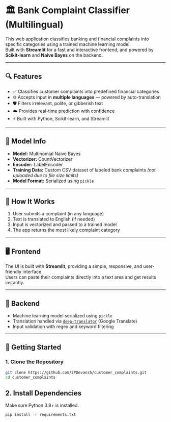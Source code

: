 # 🏛️ Bank Complaint Classifier (Multilingual)

This web application classifies banking and financial complaints into specific categories using a trained machine learning model.  
Built with **Streamlit** for a fast and interactive frontend, and powered by **Scikit-learn** and **Naive Bayes** on the backend.

---


## 🔍 Features

- ✅ Classifies customer complaints into predefined financial categories  
- 🌐 Accepts input in **multiple languages** — powered by auto-translation  
- 🛡️ Filters irrelevant, polite, or gibberish text  
- ☁️ Provides real-time prediction with confidence  
- ⚡ Built with Python, Scikit-learn, and Streamlit

---

## 🧠 Model Info

- **Model:** Multinomial Naive Bayes  
- **Vectorizer:** CountVectorizer  
- **Encoder:** LabelEncoder  
- **Training Data:** Custom CSV dataset of labeled bank complaints *(not uploaded due to file size limits)*  
- **Model Format:** Serialized using `pickle`

---

## 🎯 How It Works

1. User submits a complaint (in any language)  
2. Text is translated to English (if needed)  
3. Input is vectorized and passed to a trained model  
4. The app returns the most likely complaint category  

---

## 🖥️ Frontend

The UI is built with **Streamlit**, providing a simple, responsive, and user-friendly interface.  
Users can paste their complaints directly into a text area and get results instantly.

---

## 🧠 Backend

- Machine learning model serialized using `pickle`  
- Translation handled via [`deep-translator`](https://pypi.org/project/deep-translator/) (Google Translate)  
- Input validation with regex and keyword filtering  

---

## 🚀 Getting Started

### 1. Clone the Repository

```bash
git clone https://github.com/2PDevansh/customer_complaints.git
cd customer_complaints
```

##  2. Install Dependencies

Make sure Python 3.8+ is installed.

```bash
pip install -r requirements.txt

 
